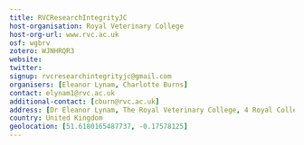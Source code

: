 ```yaml
---
title: RVCResearchIntegrityJC
host-organisation: Royal Veterinary College
host-org-url: www.rvc.ac.uk
osf: wgbrv
zotero: WJNHRQR3
website: 
twitter: 
signup: rvcresearchintegrityjc@gmail.com
organisers: [Eleanor Lynam, Charlotte Burns]
contact: elynam1@rvc.ac.uk
additional-contact: [cburn@rvc.ac.uk]
address: [Dr Eleanor Lynam, The Royal Veterinary College, 4 Royal College St, London NW1 0TU]
country: United Kingdom
geolocation: [51.6180165487737, -0.17578125]
---
```



